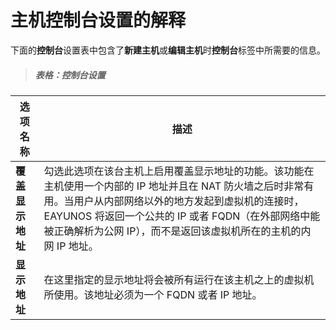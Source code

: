 # 主机控制台设置的解释

下面的**控制台**设置表中包含了**新建主机**或**编辑主机**时**控制台**标签中所需要的信息。

> ##### 表格：控制台设置

|选项名称|描述|
|--------|----|
|**覆盖显示地址**|勾选此选项在该台主机上启用覆盖显示地址的功能。该功能在主机使用一个内部的 IP 地址并且在 NAT 防火墙之后时非常有用。当用户从内部网络以外的地方发起到虚拟机的连接时，EAYUNOS 将返回一个公共的 IP 或者 FQDN（在外部网络中能被正确解析为公网 IP），而不是返回该虚拟机所在的主机的内网 IP 地址。|
|**显示地址**|在这里指定的显示地址将会被所有运行在该主机之上的虚拟机所使用。该地址必须为一个 FQDN 或者 IP 地址。|
